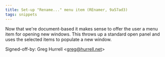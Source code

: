 ```yaml
---
title: Set-up "Rename..." menu item (REnamer, 9a57ad3)
tags: snippets
---
```


Now that we're document-based it makes sense to offer the user a menu item for opening new windows. This throws up a standard open panel and uses the selected items to populate a new window.

Signed-off-by: Greg Hurrell &lt;greg@hurrell.net&gt;
